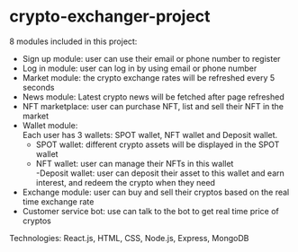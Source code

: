 # crypto-exchanger-project
8 modules included in this project:
- Sign up module: user can use their email or phone number to register  
- Log in module: user can log in by using email or phone number  
- Market module: the crypto exchange rates will be refreshed every 5 seconds  
- News module: Latest crypto news will be fetched after page refreshed  
- NFT marketplace: user can purchase NFT, list and sell their NFT in the market  
- Wallet module:  
   Each user has 3 wallets: SPOT wallet, NFT wallet and Deposit wallet.  
    - SPOT wallet: different crypto assets will be displayed in the SPOT wallet  
    - NFT wallet: user can manage their NFTs in this wallet  
    -Deposit wallet: user can deposit their asset to this wallet and earn interest, and redeem the crypto when they need  
- Exchange module: user can buy and sell their cryptos based on the real time exchange rate  
- Customer service bot: use can talk to the bot to get real time price of cryptos  

Technologies: React.js, HTML, CSS, Node.js, Express, MongoDB
